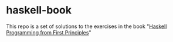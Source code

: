 # haskell-book

This repo is a set of solutions to the exercises in the book "[Haskell Programming from First Principles](haskellbook.com/index.html)"
